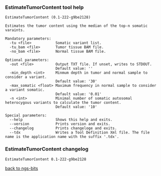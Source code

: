 ### EstimateTumorContent tool help
	EstimateTumorContent (0.1-222-g9be2128)
	
	Estimates the tumor content using the median of the top-n somatic varaints.
	
	Mandatory parameters:
	  -tu <file>           Somatic variant list.
	  -tu_bam <file>       Tumor tissue BAM file.
	  -no_bam <file>       Normal tissue BAM file.
	
	Optional parameters:
	  -out <file>          Output TXT file. If unset, writes to STDOUT.
	                       Default value: ''
	  -min_depth <int>     Minmum depth in tumor and normal sample to consider a variant.
	                       Default value: '30'
	  -max_somatic <float> Maximum frequency in normal sample to consider a variant somatic.
	                       Default value: '0.01'
	  -n <int>             Minimal number of somatic autosomal heterocygous variants to calculate the tumor content.
	                       Default value: '10'
	
	Special parameters:
	  --help               Shows this help and exits.
	  --version            Prints version and exits.
	  --changelog          Prints changeloge and exits.
	  --tdx                Writes a Tool Definition Xml file. The file name is the application name with the suffix '.tdx'.
	
### EstimateTumorContent changelog
	EstimateTumorContent 0.1-222-g9be2128
	
[back to ngs-bits](https://github.com/marc-sturm/ngs-bits)